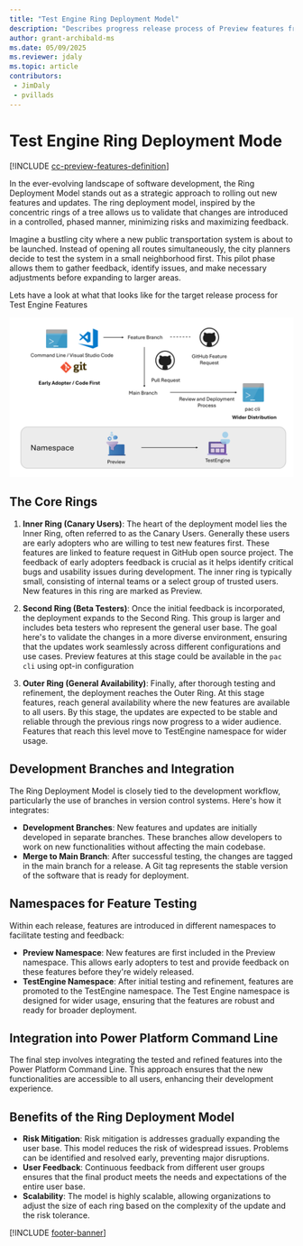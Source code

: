 ```yaml
---
title: "Test Engine Ring Deployment Model"
description: "Describes progress release process of Preview features from source code to general availability"
author: grant-archibald-ms
ms.date: 05/09/2025
ms.reviewer: jdaly
ms.topic: article
contributors:
 - JimDaly
 - pvillads
---
```


# Test Engine Ring Deployment Mode

[!INCLUDE [cc-preview-features-definition](../includes/cc-preview-features-definition.md)]

In the ever-evolving landscape of software development, the Ring Deployment Model stands out as a strategic approach to rolling out new features and updates. The ring deployment model, inspired by the concentric rings of a tree allows us to validate that changes are introduced in a controlled, phased manner, minimizing risks and maximizing feedback.

Imagine a bustling city where a new public transportation system is about to be launched. Instead of opening all routes simultaneously, the city planners decide to test the system in a small neighborhood first. This pilot phase allows them to gather feedback, identify issues, and make necessary adjustments before expanding to larger areas.

Lets have a look at what that looks like for the target release process for Test Engine Features

![Overview diagram of target release process for new features](./media/ring-deployment-model.png)

## The Core Rings

1. **Inner Ring (Canary Users)**: The heart of the deployment model lies the Inner Ring, often referred to as the Canary Users. Generally these users are early adopters who are willing to test new features first. These features are linked to feature request in GitHub open source project. The feedback of early adopters feedback is crucial as it helps identify critical bugs and usability issues during development. The inner ring is typically small, consisting of internal teams or a select group of trusted users. New features in this ring are marked as Preview.

2. **Second Ring (Beta Testers)**: Once the initial feedback is incorporated, the deployment expands to the Second Ring. This group is larger and includes beta testers who represent the general user base. The goal here's to validate the changes in a more diverse environment, ensuring that the updates work seamlessly across different configurations and use cases. Preview features at this stage could be available in the `pac cli` using opt-in configuration

3. **Outer Ring (General Availability)**: Finally, after thorough testing and refinement, the deployment reaches the Outer Ring. At this stage features, reach general availability where the new features are available to all users. By this stage, the updates are expected to be stable and reliable through the previous rings now progress to a wider audience. Features that reach this level move to TestEngine namespace for wider usage.

## Development Branches and Integration

The Ring Deployment Model is closely tied to the development workflow, particularly the use of branches in version control systems. Here's how it integrates:

- **Development Branches**: New features and updates are initially developed in separate branches. These branches allow developers to work on new functionalities without affecting the main codebase.
- **Merge to Main Branch**: After successful testing, the changes are tagged in the main branch for a release. A Git tag represents the stable version of the software that is ready for deployment.

## Namespaces for Feature Testing

Within each release, features are introduced in different namespaces to facilitate testing and feedback:

- **Preview Namespace**: New features are first included in the Preview namespace. This allows early adopters to test and provide feedback on these features before they're widely released.
- **TestEngine Namespace**: After initial testing and refinement, features are promoted to the TestEngine namespace. The Test Engine namespace is designed for wider usage, ensuring that the features are robust and ready for broader deployment.

## Integration into Power Platform Command Line

The final step involves integrating the tested and refined features into the Power Platform Command Line. This approach ensures that the new functionalities are accessible to all users, enhancing their development experience.

## Benefits of the Ring Deployment Model

- **Risk Mitigation**: Risk mitigation is addresses gradually expanding the user base. This model reduces the risk of widespread issues. Problems can be identified and resolved early, preventing major disruptions.
- **User Feedback**: Continuous feedback from different user groups ensures that the final product meets the needs and expectations of the entire user base.
- **Scalability**: The model is highly scalable, allowing organizations to adjust the size of each ring based on the complexity of the update and the risk tolerance.

[!INCLUDE [footer-banner](../includes/footer-banner.md)]
